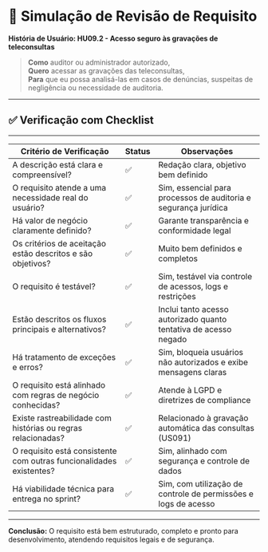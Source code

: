 # 🧪 Simulação de Revisão de Requisito

**História de Usuário: HU09.2 - Acesso seguro às gravações de teleconsultas**

> **Como** auditor ou administrador autorizado,  
> **Quero** acessar as gravações das teleconsultas,  
> **Para** que eu possa analisá-las em casos de denúncias, suspeitas de negligência ou necessidade de auditoria.

---

## ✅ Verificação com Checklist
---------------------------------------------------------------------------------------------------------------------------------
| Critério de Verificação                                              | Status | Observações                                                        |
|----------------------------------------------------------------------|--------|--------------------------------------------------------------------|
| A descrição está clara e compreensível?                              | ✅     | Redação clara, objetivo bem definido                               |
| O requisito atende a uma necessidade real do usuário?                | ✅     | Sim, essencial para processos de auditoria e segurança jurídica    |
| Há valor de negócio claramente definido?                             | ✅     | Garante transparência e conformidade legal                         |
| Os critérios de aceitação estão descritos e são objetivos?           | ✅     | Muito bem definidos e completos                                    |
| O requisito é testável?                                              | ✅     | Sim, testável via controle de acessos, logs e restrições           |
| Estão descritos os fluxos principais e alternativos?                 | ✅     | Inclui tanto acesso autorizado quanto tentativa de acesso negado   |
| Há tratamento de exceções e erros?                                   | ✅     | Sim, bloqueia usuários não autorizados e exibe mensagens claras    |
| O requisito está alinhado com regras de negócio conhecidas?          | ✅     | Atende à LGPD e diretrizes de compliance                           |
| Existe rastreabilidade com histórias ou regras relacionadas?        | ✅     | Relacionado à gravação automática das consultas (US091)            |
| O requisito está consistente com outras funcionalidades existentes?  | ✅     | Sim, alinhado com segurança e controle de dados                    |
| Há viabilidade técnica para entrega no sprint?                       | ✅     | Sim, com utilização de controle de permissões e logs de acesso     |
----------------------------------------------------------------------------------------------------------------------------------

**Conclusão:** O requisito está bem estruturado, completo e pronto para desenvolvimento, atendendo requisitos legais e de segurança.
